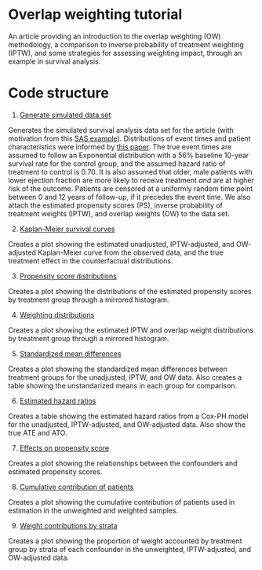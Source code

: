 # Overlap weighting tutorial

An article providing an introduction to the overlap weighting (OW) methodology, a comparison to inverse probability of treatment weighting (IPTW), and some strategies for assessing weighting impact, through an example in survival analysis.

# Code structure

1. [Generate simulated data set](simulate_dataset.R)

Generates the simulated survival analysis data set for the article (with motivation from this [SAS example](https://www2.stat.duke.edu/~fl35/OW/OW_survival_Demo.sas)). Distributions of event times and patient characteristics were informed by [this paper](https://pubmed.ncbi.nlm.nih.gov/22361330/). The true event times are assumed to follow an Exponential distribution with a 56% baseline 10-year survival rate for the control group, and the assumed hazard ratio of treatment to control is 0.70. It is also assumed that older, male patients with lower ejection fraction are more likely to receive treatment _and_ are at higher risk of the outcome. Patients are censored at a uniformly random time point between 0 and 12 years of follow-up, if it precedes the event time. We also attach the estimated propensity scores (PS), inverse probability of treatment weights (IPTW), and overlap weights (OW) to the data set.

2. [Kaplan-Meier survival curves](figure1.R)

Creates a plot showing the estimated unadjusted, IPTW-adjusted, and OW-adjusted Kaplan-Meier curve from the observed data, and the true treatment effect in the counterfactual distributions.

3. [Propensity score distributions](figure2.R)

Creates a plot showing the distributions of the estimated propensity scores by treatment group through a mirrored histogram.

4. [Weighting distributions](figure3.R)

Creates a plot showing the estimated IPTW and overlap weight distributions by treatment group through a mirrored histogram.

5. [Standardized mean differences](table2.R)

Creates a plot showing the standardized mean differences between treatment groups for the unadjusted, IPTW, and OW data. Also creates a table showing the unstandarized means in each group for comparison.

6. [Estimated hazard ratios](table3.R)

Creates a table showing the estimated hazard ratios from a Cox-PH model for the unadjusted, IPTW-adjusted, and OW-adjusted data. Also show the true ATE and ATO.

7. [Effects on propensity score](figure4.R)

Creates a plot showing the relationships between the confounders and estimated propensity scores.

8. [Cumulative contribution of patients](figure5.R)

Creates a plot showing the cumulative contribution of patients used in estimation in the unweighted and weighted samples.

9. [Weight contributions by strata](figure6.R)

Creates a plot showing the proportion of weight accounted by treatment group by strata of each confounder in the unweighted, IPTW-adjusted, and OW-adjusted data.